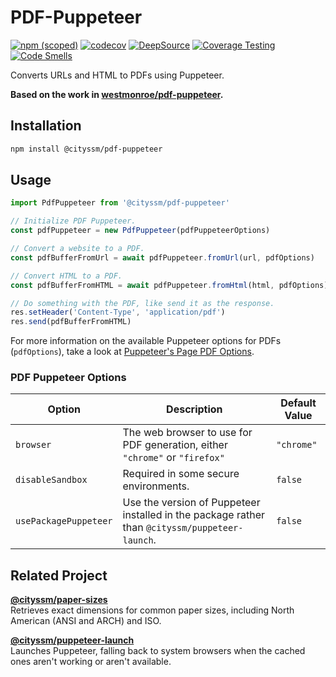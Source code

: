 # PDF-Puppeteer

[![npm (scoped)](https://img.shields.io/npm/v/@cityssm/pdf-puppeteer)](https://www.npmjs.com/package/@cityssm/pdf-puppeteer)
[![codecov](https://codecov.io/gh/cityssm/pdf-puppeteer/graph/badge.svg?token=306EDSL6BF)](https://codecov.io/gh/cityssm/pdf-puppeteer)
[![DeepSource](https://app.deepsource.com/gh/cityssm/pdf-puppeteer.svg/?label=active+issues&show_trend=true&token=8YWipc8F8ZoQEwCuWK4duIuj)](https://app.deepsource.com/gh/cityssm/pdf-puppeteer/)
[![Coverage Testing](https://github.com/cityssm/pdf-puppeteer/actions/workflows/coverage.yml/badge.svg)](https://github.com/cityssm/pdf-puppeteer/actions/workflows/coverage.yml)
[![Code Smells](https://sonarcloud.io/api/project_badges/measure?project=cityssm_pdf-puppeteer&metric=code_smells)](https://sonarcloud.io/summary/new_code?id=cityssm_pdf-puppeteer)

Converts URLs and HTML to PDFs using Puppeteer.

**Based on the work in [westmonroe/pdf-puppeteer](https://github.com/westmonroe/pdf-puppeteer).**

## Installation

```sh
npm install @cityssm/pdf-puppeteer
```

## Usage

```js
import PdfPuppeteer from '@cityssm/pdf-puppeteer'

// Initialize PDF Puppeteer.
const pdfPuppeteer = new PdfPuppeteer(pdfPuppeteerOptions)

// Convert a website to a PDF.
const pdfBufferFromUrl = await pdfPuppeteer.fromUrl(url, pdfOptions)

// Convert HTML to a PDF.
const pdfBufferFromHTML = await pdfPuppeteer.fromHtml(html, pdfOptions)

// Do something with the PDF, like send it as the response.
res.setHeader('Content-Type', 'application/pdf')
res.send(pdfBufferFromHTML)
```

For more information on the available Puppeteer options for PDFs (`pdfOptions`),
take a look at [Puppeteer's Page PDF Options](https://pptr.dev/api/puppeteer.pdfoptions).

### PDF Puppeteer Options

| Option                | Description                                                                                    | Default Value |
| --------------------- | ---------------------------------------------------------------------------------------------- | ------------- |
| `browser`             | The web browser to use for PDF generation, either `"chrome"` or `"firefox"`                    | `"chrome"`    |
| `disableSandbox`      | Required in some secure environments.                                                          | `false`       |
| `usePackagePuppeteer` | Use the version of Puppeteer installed in the package rather than `@cityssm/puppeteer-launch`. | `false`       |

## Related Project

[**@cityssm/paper-sizes**](https://github.com/cityssm/node-paper-sizes)<br />
Retrieves exact dimensions for common paper sizes, including North American (ANSI and ARCH) and ISO. 

[**@cityssm/puppeteer-launch**](https://github.com/cityssm/puppeteer-launch)<br />
Launches Puppeteer, falling back to system browsers when the cached ones aren't working or aren't available.
